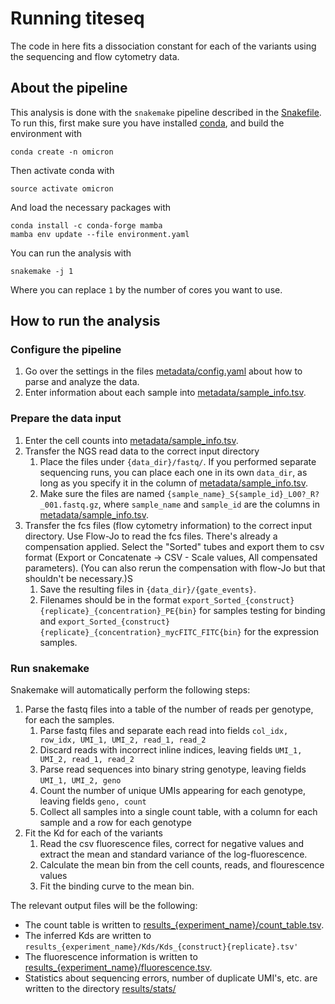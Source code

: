 
# Running titeseq

The code in here fits a dissociation constant for each of the variants using the sequencing and flow cytometry data.

## About the pipeline

This analysis is done with the `snakemake` pipeline described in the [Snakefile](Snakefile). To run this, first make sure you have installed [conda](https://docs.conda.io/en/latest/), and build the environment with

```
conda create -n omicron
```

Then activate conda with

```
source activate omicron
```

And load the necessary packages with
```
conda install -c conda-forge mamba
mamba env update --file environment.yaml
```

You can run the analysis with

```
snakemake -j 1
```
Where you can replace `1` by the number of cores you want to use.

## How to run the analysis

### Configure the pipeline

1. Go over the settings in the files [metadata/config.yaml](metadata/config.yaml) about how to parse and analyze the data.
2. Enter information about each sample into [metadata/sample_info.tsv](metadata/sample_info.tsv).

### Prepare the data input

1. Enter the cell counts into [metadata/sample_info.tsv](metadata/sample_info.tsv).
2. Transfer the NGS read data to the correct input directory
    1. Place the files under `{data_dir}/fastq/`. If you performed separate sequencing runs, you can place each one in its own `data_dir`, as long as you specify it in the column of [metadata/sample_info.tsv](metadata/sample_info.tsv).
    2. Make sure the files are named `{sample_name}_S{sample_id}_L00?_R?_001.fastq.gz`, where `sample_name` and `sample_id` are the columns in [metadata/sample_info.tsv](metadata/sample_info.tsv).
3. Transfer the fcs files (flow cytometry information) to the correct input directory. Use Flow-Jo to read the fcs files. There's already a compensation applied. Select the "Sorted" tubes and export them to csv format (Export or Concatenate → CSV - Scale values, All compensated parameters). (You can also rerun the compensation with flow-Jo but that shouldn't be necessary.)S
    1. Save the resulting files in `{data_dir}/{gate_events}`.
    2. Filenames should be in the format `export_Sorted_{construct}{replicate}_{concentration}_PE{bin}` for samples testing for binding and `export_Sorted_{construct}{replicate}_{concentration}_mycFITC_FITC{bin}` for the expression samples.

### Run snakemake

Snakemake will automatically perform the following steps:

1. Parse the fastq files into a table of the number of reads per genotype, for each the samples.
    1. Parse fastq files and separate each read into fields `col_idx, row_idx, UMI_1, UMI_2, read_1, read_2`
    2. Discard reads with incorrect inline indices, leaving fields `UMI_1, UMI_2, read_1, read_2`
    3. Parse read sequences into binary string genotype, leaving fields `UMI_1, UMI_2, geno`
    4. Count the number of unique UMIs appearing for each genotype, leaving fields `geno, count`
    5. Collect all samples into a single count table, with a column for each sample and a row for each genotype
2. Fit the Kd for each of the variants
    1. Read the csv fluorescence files, correct for negative values and extract the mean and standard variance of the log-fluorescence.
    2. Calculate the mean bin from the cell counts, reads, and flourescence values
    3. Fit the binding curve to the mean bin.

The relevant output files will be the following:

* The count table is written to [results_{experiment_name}/count_table.tsv](results/count_table.tsv).
* The inferred Kds are written to `results_{experiment_name}/Kds/Kds_{construct}{replicate}.tsv'`
* The fluorescence information is written to [results_{experiment_name}/fluorescence.tsv](results/fluorescence.tsv).
* Statistics about sequencing errors, number of duplicate UMI's, etc. are written to the directory [results/stats/](results/stats)
